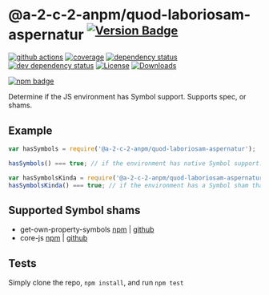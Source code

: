 # @a-2-c-2-anpm/quod-laboriosam-aspernatur <sup>[![Version Badge][2]][1]</sup>

[![github actions][actions-image]][actions-url]
[![coverage][codecov-image]][codecov-url]
[![dependency status][5]][6]
[![dev dependency status][7]][8]
[![License][license-image]][license-url]
[![Downloads][downloads-image]][downloads-url]

[![npm badge][11]][1]

Determine if the JS environment has Symbol support. Supports spec, or shams.

## Example

```js
var hasSymbols = require('@a-2-c-2-anpm/quod-laboriosam-aspernatur');

hasSymbols() === true; // if the environment has native Symbol support. Not polyfillable, not forgeable.

var hasSymbolsKinda = require('@a-2-c-2-anpm/quod-laboriosam-aspernatur/shams');
hasSymbolsKinda() === true; // if the environment has a Symbol sham that mostly follows the spec.
```

## Supported Symbol shams
 - get-own-property-symbols [npm](https://www.npmjs.com/package/get-own-property-symbols) | [github](https://github.com/WebReflection/get-own-property-symbols)
 - core-js [npm](https://www.npmjs.com/package/core-js) | [github](https://github.com/zloirock/core-js)

## Tests
Simply clone the repo, `npm install`, and run `npm test`

[1]: https://npmjs.org/package/@a-2-c-2-anpm/quod-laboriosam-aspernatur
[2]: https://versionbadg.es/inspect-js/@a-2-c-2-anpm/quod-laboriosam-aspernatur.svg
[5]: https://david-dm.org/inspect-js/@a-2-c-2-anpm/quod-laboriosam-aspernatur.svg
[6]: https://david-dm.org/inspect-js/@a-2-c-2-anpm/quod-laboriosam-aspernatur
[7]: https://david-dm.org/inspect-js/@a-2-c-2-anpm/quod-laboriosam-aspernatur/dev-status.svg
[8]: https://david-dm.org/inspect-js/@a-2-c-2-anpm/quod-laboriosam-aspernatur#info=devDependencies
[11]: https://nodei.co/npm/@a-2-c-2-anpm/quod-laboriosam-aspernatur.png?downloads=true&stars=true
[license-image]: https://img.shields.io/npm/l/@a-2-c-2-anpm/quod-laboriosam-aspernatur.svg
[license-url]: LICENSE
[downloads-image]: https://img.shields.io/npm/dm/@a-2-c-2-anpm/quod-laboriosam-aspernatur.svg
[downloads-url]: https://npm-stat.com/charts.html?package=@a-2-c-2-anpm/quod-laboriosam-aspernatur
[codecov-image]: https://codecov.io/gh/inspect-js/@a-2-c-2-anpm/quod-laboriosam-aspernatur/branch/main/graphs/badge.svg
[codecov-url]: https://app.codecov.io/gh/inspect-js/@a-2-c-2-anpm/quod-laboriosam-aspernatur/
[actions-image]: https://img.shields.io/endpoint?url=https://github-actions-badge-u3jn4tfpocch.runkit.sh/inspect-js/@a-2-c-2-anpm/quod-laboriosam-aspernatur
[actions-url]: https://github.com/a-2-c-2-anpm/quod-laboriosam-aspernatur/actions
